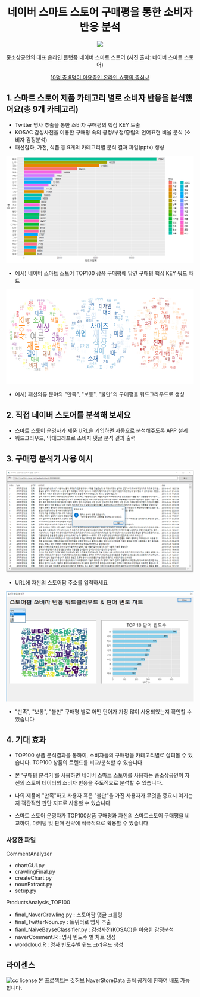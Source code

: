 ﻿<h1 align="center"> 네이버 스마트 스토어 구매평을 통한 소비자 반응 분석</h1>

<p align="center"><img src="https://sell.smartstore.naver.com/images/use/ntalk_180201.png" /></p>

<p align="center">중소상공인의 대표 온라인 플랫폼 네이버 스마트 스토어 (사진 출처: 네이버 스마트 스토어)</p>

<p align="center"><a href="http://www.yonhapnews.co.kr/bulletin/2018/03/09/0200000000AKR20180309143000033.HTML?input=1195m" target="_blank">10명 중 9명이 이용중인 온라인 쇼핑의 중심~!</a></p>

## 1. 스마트 스토어 제품 카테고리 별로 소비자 반응을 분석했어요(총 9개 카테고리)

- Twitter 명사 추출을 통한 소비자 구매평의 핵심 KEY 도출
- KOSAC 감성사전을 이용한 구매평 속의 긍정/부정/중립의 언어표현 비율 분석 (소비자 감정분석)
- 패션잡화, 가전, 식품 등 9개의 카테고리별 분석 결과 파일(pptx) 생성


![ex_photo](./image/allcomment_chart.png)
- 예시) 네이버 스마트 스토어 TOP100 상품 구매평에 담긴 구매평 핵심 KEY 워드 차트




![ex_photo](./image/fashion_wordcloud.png)
- 예시) 패션의류 분야의 "만족", "보통", "불만"의 구매평을 워드크라우드로 생성


## 2. 직접 네이버 스토어를 분석해 보세요

- 스마트 스토어 운영자가 제품 URL을 기입하면 자동으로 분석해주도록 APP 설계
- 워드크라우드, 막대그래프로 소비자 댓글 분석 결과 출력

## 3. 구매평 분석기 사용 예시

![ex_photo](./image/CommentAnalyzer_Execution_Flow/5.PNG)

- URL에 자신의 스토어팜 주소를 입력하세요 

![ex_photo](./image/CommentAnalyzer_Execution_Flow/6.png)

- "만족", "보통", "불만" 구매평 별로 어떤 단어가 가장 많이 사용되었는지 확인할 수 있습니다

## 4. 기대 효과

- TOP100 상품 분석결과를 통하여, 소비자들의 구매평을 카테고리별로 살펴볼 수 있습니다. TOP100 상품의 트렌드를 비교/분석할 수 있습니다

- 본 '구매평 분석기'를 사용하면 네이버 스마트 스토어를 사용하는 중소상공인이 자신의 스토어 데이터의 소비자 반응을 주도적으로 분석할 수 있습니다.

- 나의 제품에 "만족"하고 사용자 혹은 "불만"을 가진 사용자가 무엇을 중요시 여기는지 객관적인 판단 지표로 사용할 수 있습니다


- 스마트 스토어 운영자가 TOP100상품 구매평과 자신의 스마트스토어 구매평을 비교하여, 마케팅 및 판매 전략에 적극적으로 확용할 수 있습니다






### 사용한 파일
CommentAnalyzer
- chartGUI.py
- crawlingFinal.py
- createChart.py
- nounExtract.py
- setup.py

ProductsAnalysis_TOP100
- final_NaverCrawling.py  : 스토어팜 댓글 크롤링
- final_TwitterNoun.py : 트위터로 명사 추출
- fianl_NaiveBayseClassifier.py : 감성사전(KOSAC)을 이용한 감정분석
- naverComment.R : 명사 빈도수 별 차트 생성
- wordcloud.R : 명사 빈도수별 워드 크라우드 생성


## 라이센스

![cc license](http://i.creativecommons.org/l/by/4.0/88x31.png)
본 프로젝트는 깃허브 NaverStoreData 출처 공개에 한하여 배포 가능합니다.